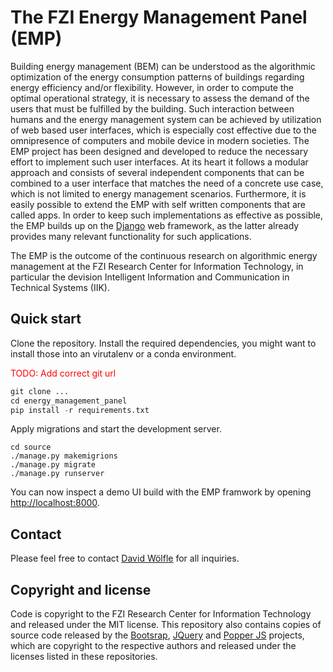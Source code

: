 # The FZI Energy Management Panel (EMP) 

Building energy management (BEM) can be understood as the algorithmic optimization of the energy consumption patterns of buildings regarding energy efficiency and/or flexibility. However, in order to compute the optimal operational strategy, it is necessary to assess the demand of the users that must be fulfilled by the building. Such interaction between humans and the energy management system can be achieved by utilization of web based user interfaces, which is especially cost effective due to the omnipresence of computers and mobile device in modern societies. The EMP project has been designed and developed to reduce the necessary effort to implement such user interfaces. At its heart it follows a modular approach and consists of several independent components that can be combined to a user interface that matches the need of a concrete use case, which is not limited to energy management scenarios. Furthermore, it is easily possible to extend the EMP with self written components that are called apps. In order to keep such implementations as effective as possible, the EMP builds up on the [Django](https://www.djangoproject.com/) web framework, as the latter already provides many relevant functionality for such applications.

The EMP is the outcome of the continuous research on algorithmic energy management at the FZI Research Center for Information Technology, in particular the devision Intelligent Information and Communication in Technical Systems (IIK).

## Quick start

Clone the repository. Install the required dependencies, you might want to install those into an virutalenv or a conda environment.

<span style="color:red">TODO: Add correct git url</span>

```python
git clone ...
cd energy_management_panel
pip install -r requirements.txt
```

Apply migrations and start the development server.

```
cd source
./manage.py makemigrions
./manage.py migrate
./manage.py runserver
```

You can now inspect a demo UI build with the EMP framwork by opening [http://localhost:8000](http://localhost:8000).

## Contact

Please feel free to contact [David Wölfle](https://www.fzi.de/en/about-us/organisation/detail/address/david-woelfle/) for all inquiries.

## Copyright and license

Code is copyright to the FZI Research Center for Information Technology and released under the MIT license. This repository also contains copies of source code released by the [Bootsrap](https://github.com/twbs/bootstrap),  [JQuery](https://github.com/jquery/jquery) and [Popper JS](https://github.com/popperjs/popper-core) projects, which are copyright to the respective authors and released under the licenses listed in these repositories. 